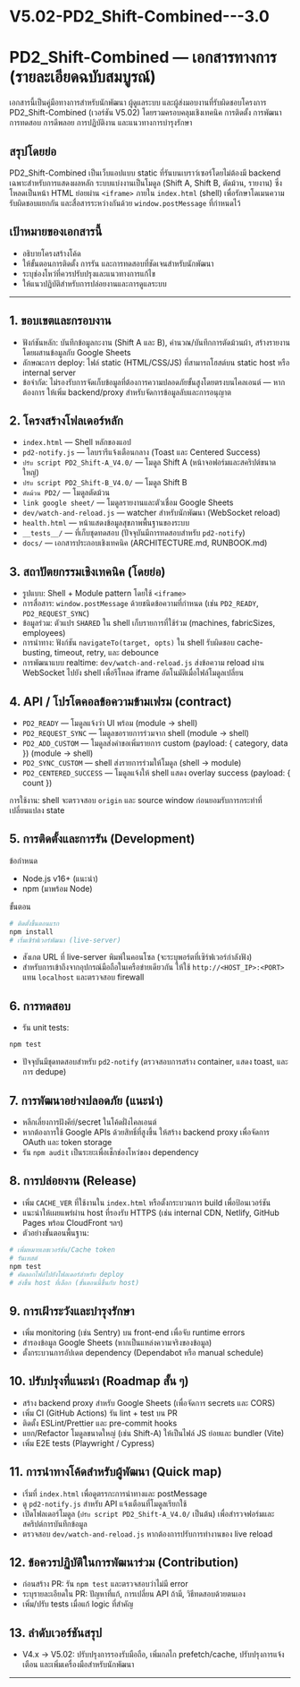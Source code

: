 ﻿# V5.02-PD2_Shift-Combined---3.0

# PD2_Shift-Combined — เอกสารทางการ (รายละเอียดฉบับสมบูรณ์)

เอกสารนี้เป็นคู่มือทางการสำหรับนักพัฒนา ผู้ดูแลระบบ และผู้ส่งมอบงานที่รับผิดชอบโครงการ PD2_Shift-Combined (เวอร์ชัน V5.02) โดยรวมครอบคลุมเชิงเทคนิค การติดตั้ง การพัฒนา การทดสอบ การดีพลอย การปฏิบัติงาน และแนวทางการบำรุงรักษา

## สรุปโดยย่อ
PD2_Shift-Combined เป็นเว็บแอปแบบ static ที่รันบนเบราว์เซอร์โดยไม่ต้องมี backend เฉพาะสำหรับการแสดงผลหลัก ระบบแบ่งงานเป็นโมดูล (Shift A, Shift B, ตัดม้วน, รายงาน) ซึ่งโหลดเป็นหน้า HTML ย่อยผ่าน `<iframe>` ภายใน `index.html` (shell) เพื่อรักษาโดเมนความรับผิดชอบแยกกัน และสื่อสารระหว่างกันด้วย `window.postMessage` ที่กำหนดไว้

## เป้าหมายของเอกสารนี้
- อธิบายโครงสร้างโค้ด
- ให้ขั้นตอนการติดตั้ง การรัน และการทดสอบที่ชัดเจนสำหรับนักพัฒนา
- ระบุช่องโหว่ที่ควรปรับปรุงและแนวทางการแก้ไข
- ให้แนวปฏิบัติสำหรับการปล่อยงานและการดูแลระบบ

---

## 1. ขอบเขตและกรอบงาน
- ฟังก์ชันหลัก: บันทึกข้อมูลกะงาน (Shift A และ B), คำนวณ/บันทึกการตัดม้วนผ้า, สร้างรายงานโดยผสานข้อมูลกับ Google Sheets
- ลักษณะการ deploy: ไฟล์ static (HTML/CSS/JS) ที่สามารถโฮสต์บน static host หรือ internal server
- ข้อจำกัด: ไม่รองรับการจัดเก็บข้อมูลที่ต้องการความปลอดภัยขั้นสูงโดยตรงบนไคลเอนต์ — หากต้องการ ให้เพิ่ม backend/proxy สำหรับจัดการข้อมูลลับและการอนุญาต

## 2. โครงสร้างโฟลเดอร์หลัก
- `index.html` — Shell หลักของแอป
- `pd2-notify.js` — ไลบรารีแจ้งเตือนกลาง (Toast และ Centered Success)
- `ปรับ script PD2_Shift-A_V4.0/` — โมดูล Shift A (หน้าจอฟอร์มและสคริปต์ขนาดใหญ่)
- `ปรับ script PD2_Shift-B_V4.0/` — โมดูล Shift B
- `ตัดม้วน PD2/` — โมดูลตัดม้วน
- `link google sheet/` — โมดูลรายงานและตัวเชื่อม Google Sheets
- `dev/watch-and-reload.js` — watcher สำหรับนักพัฒนา (WebSocket reload)
- `health.html` — หน้าแสดงข้อมูลสุขภาพพื้นฐานของระบบ
- `__tests__/` — ที่เก็บชุดทดสอบ (ปัจจุบันมีการทดสอบสำหรับ `pd2-notify`)
- `docs/` — เอกสารประกอบเชิงเทคนิค (ARCHITECTURE.md, RUNBOOK.md)

## 3. สถาปัตยกรรมเชิงเทคนิค (โดยย่อ)
- รูปแบบ: Shell + Module pattern โดยใช้ `<iframe>`
- การสื่อสาร: `window.postMessage` ด้วยชนิดข้อความที่กำหนด (เช่น `PD2_READY`, `PD2_REQUEST_SYNC`)
- ข้อมูลร่วม: ตัวแปร `SHARED` ใน shell เก็บรายการที่ใช้ร่วม (machines, fabricSizes, employees)
- การนำทาง: ฟังก์ชัน `navigateTo(target, opts)` ใน shell รับผิดชอบ cache-busting, timeout, retry, และ debounce
- การพัฒนาแบบ realtime: `dev/watch-and-reload.js` ส่งข้อความ reload ผ่าน WebSocket ไปยัง shell เพื่อรีโหลด iframe อัตโนมัติเมื่อไฟล์โมดูลเปลี่ยน

## 4. API / โปรโตคอลข้อความข้ามเฟรม (contract)
- `PD2_READY` — โมดูลแจ้งว่า UI พร้อม (module -> shell)
- `PD2_REQUEST_SYNC` — โมดูลขอรายการร่วมจาก shell (module -> shell)
- `PD2_ADD_CUSTOM` — โมดูลส่งคำขอเพิ่มรายการ custom (payload: { category, data }) (module -> shell)
- `PD2_SYNC_CUSTOM` — shell ส่งรายการร่วมให้โมดูล (shell -> module)
- `PD2_CENTERED_SUCCESS` — โมดูลแจ้งให้ shell แสดง overlay success (payload: { count })

การใช้งาน: shell จะตรวจสอบ `origin` และ source window ก่อนยอมรับการกระทำที่เปลี่ยนแปลง state

## 5. การติดตั้งและการรัน (Development)
ข้อกำหนด
- Node.js v16+ (แนะนำ)
- npm (มาพร้อม Node)

ขั้นตอน
```powershell
# ติดตั้งขึ้นตอนแรก
npm install
# เริ่มเซิร์ฟเวอร์พัฒนา (live-server)

```
- สังเกต URL ที่ live-server พิมพ์ในคอนโซล (จะระบุพอร์ตที่เซิร์ฟเวอร์กำลังฟัง)
- สำหรับการเข้าถึงจากอุปกรณ์มือถือในเครือข่ายเดียวกัน ให้ใช้ `http://<HOST_IP>:<PORT>` แทน `localhost` และตรวจสอบ firewall

## 6. การทดสอบ
- รัน unit tests:
```powershell
npm test
```
- ปัจจุบันมีชุดทดสอบสำหรับ `pd2-notify` (ตรวจสอบการสร้าง container, แสดง toast, และการ dedupe)

## 7. การพัฒนาอย่างปลอดภัย (แนะนำ)
- หลีกเลี่ยงการฝังคีย์/secret ในโค้ดฝั่งไคลเอนต์
- หากต้องการใช้ Google APIs ด้วยสิทธิ์ที่สูงขึ้น ให้สร้าง backend proxy เพื่อจัดการ OAuth และ token storage
- รัน `npm audit` เป็นระยะเพื่อเช็กช่องโหว่ของ dependency

## 8. การปล่อยงาน (Release)
- เพิ่ม `CACHE_VER` ที่ใช้งานใน `index.html` หรือตั้งกระบวนการ build เพื่อป้อนเวอร์ชัน
- แนะนำให้เผยแพร่ผ่าน host ที่รองรับ HTTPS (เช่น internal CDN, Netlify, GitHub Pages พร้อม CloudFront ฯลฯ)
- ตัวอย่างขั้นตอนพื้นฐาน:
```powershell
# เพิ่มหมายเลขเวอร์ชัน/Cache token
# รันเทสต์
npm test
# คัดลอกไฟล์ไปยังโฟลเดอร์สำหรับ deploy
# ส่งขึ้น host ที่เลือก (ขั้นตอนนี้ขึ้นกับ host)
```

## 9. การเฝ้าระวังและบำรุงรักษา
- เพิ่ม monitoring (เช่น Sentry) บน front-end เพื่อจับ runtime errors
- สำรองข้อมูล Google Sheets (หากเป็นแหล่งความจริงของข้อมูล)
- ตั้งกระบวนการอัปเดต dependency (Dependabot หรือ manual schedule)

## 10. ปรับปรุงที่แนะนำ (Roadmap สั้น ๆ)
- สร้าง backend proxy สำหรับ Google Sheets (เพื่อจัดการ secrets และ CORS)
- เพิ่ม CI (GitHub Actions) รัน lint + test บน PR
- ติดตั้ง ESLint/Prettier และ pre-commit hooks
- แยก/Refactor โมดูลขนาดใหญ่ (เช่น Shift-A) ให้เป็นไฟล์ JS ย่อยและ bundler (Vite)
- เพิ่ม E2E tests (Playwright / Cypress)

## 11. การนำทางโค้ดสำหรับผู้พัฒนา (Quick map)
- เริ่มที่ `index.html` เพื่อดูตรรกะการนำทางและ postMessage
- ดู `pd2-notify.js` สำหรับ API แจ้งเตือนที่โมดูลเรียกใช้
- เปิดโฟลเดอร์โมดูล (`ปรับ script PD2_Shift-A_V4.0/` เป็นต้น) เพื่อสำรวจฟอร์มและสคริปต์การบันทึกข้อมูล
- ตรวจสอบ `dev/watch-and-reload.js` หากต้องการปรับการทำงานของ live reload

## 12. ข้อควรปฏิบัติในการพัฒนาร่วม (Contribution)
- ก่อนสร้าง PR: รัน `npm test` และตรวจสอบว่าไม่มี error
- ระบุรายละเอียดใน PR: ปัญหาที่แก้, การเปลี่ยน API ถ้ามี, วิธีทดสอบด้วยตนเอง
- เพิ่ม/ปรับ tests เมื่อแก้ logic ที่สำคัญ

## 13. ลำดับเวอร์ชันสรุป
- V4.x → V5.02: ปรับปรุงการรองรับมือถือ, เพิ่มกลไก prefetch/cache, ปรับปรุงการแจ้งเตือน และเพิ่มเครื่องมือสำหรับนักพัฒนา

---

